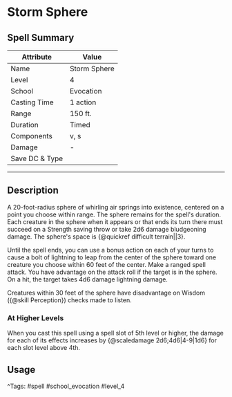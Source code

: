 # Storm Sphere

## Spell Summary

| Attribute        | Value                  |
|------------------|------------------------|
| Name             | Storm Sphere                 |
| Level            | 4                |
| School           | Evocation          |
| Casting Time     | 1 action              |
| Range            | 150 ft.            |
| Duration         | Timed             |
| Components       | v, s             |
| Damage           | -               |
| Save DC & Type   |              |

---

## Description

A 20-foot-radius sphere of whirling air springs into existence, centered on a point you choose within range. The sphere remains for the spell's duration. Each creature in the sphere when it appears or that ends its turn there must succeed on a Strength saving throw or take 2d6 damage bludgeoning damage. The sphere's space is {@quickref difficult terrain||3}.

Until the spell ends, you can use a bonus action on each of your turns to cause a bolt of lightning to leap from the center of the sphere toward one creature you choose within 60 feet of the center. Make a ranged spell attack. You have advantage on the attack roll if the target is in the sphere. On a hit, the target takes 4d6 damage lightning damage.

Creatures within 30 feet of the sphere have disadvantage on Wisdom ({@skill Perception}) checks made to listen.

### At Higher Levels
When you cast this spell using a spell slot of 5th level or higher, the damage for each of its effects increases by {@scaledamage 2d6;4d6|4-9|1d6} for each slot level above 4th.

## Usage


^Tags: #spell #school_evocation #level_4